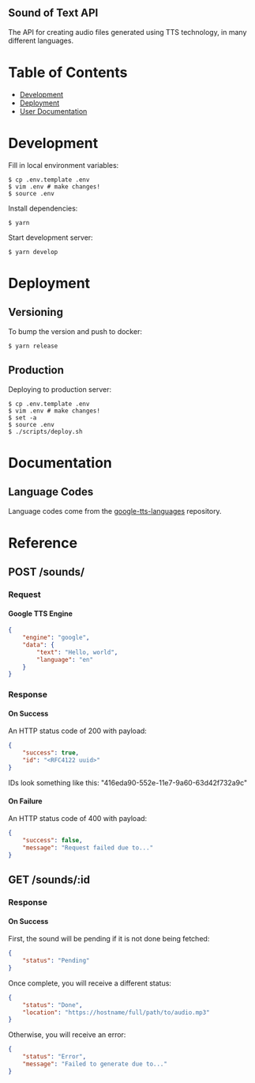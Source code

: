 Sound of Text API
---

The API for creating audio files generated using TTS technology, in many
different languages.

# Table of Contents

- [Development](#development)
- [Deployment](#deployment)
- [User Documentation](#documentation)

# Development

Fill in local environment variables:

```
$ cp .env.template .env
$ vim .env # make changes!
$ source .env
```

Install dependencies:

```
$ yarn
```

Start development server:

```
$ yarn develop
```

# Deployment

## Versioning

To bump the version and push to docker:

```
$ yarn release
```

## Production

Deploying to production server:

```
$ cp .env.template .env
$ vim .env # make changes!
$ set -a
$ source .env
$ ./scripts/deploy.sh
```

# Documentation

## Language Codes

Language codes come from the
[google-tts-languages](https://github.com/ncpierson/google-tts-languages)
repository.

# Reference

## POST /sounds/

### Request

#### Google TTS Engine

```json
{
    "engine": "google",
    "data": {
        "text": "Hello, world",
        "language": "en"
    }
}
```

### Response

#### On Success

An HTTP status code of 200 with payload:

```json
{
    "success": true,
    "id": "<RFC4122 uuid>"
}
```

IDs look something like this: "416eda90-552e-11e7-9a60-63d42f732a9c"

#### On Failure

An HTTP status code of 400 with payload:

```json
{
    "success": false,
    "message": "Request failed due to..."
}
```

## GET /sounds/:id

### Response

#### On Success

First, the sound will be pending if it is not done being fetched:

```json
{
    "status": "Pending"
}
```

Once complete, you will receive a different status:

```json
{
    "status": "Done",
    "location": "https://hostname/full/path/to/audio.mp3"
}
```

Otherwise, you will receive an error:

```json
{
    "status": "Error",
    "message": "Failed to generate due to..."
}
```
